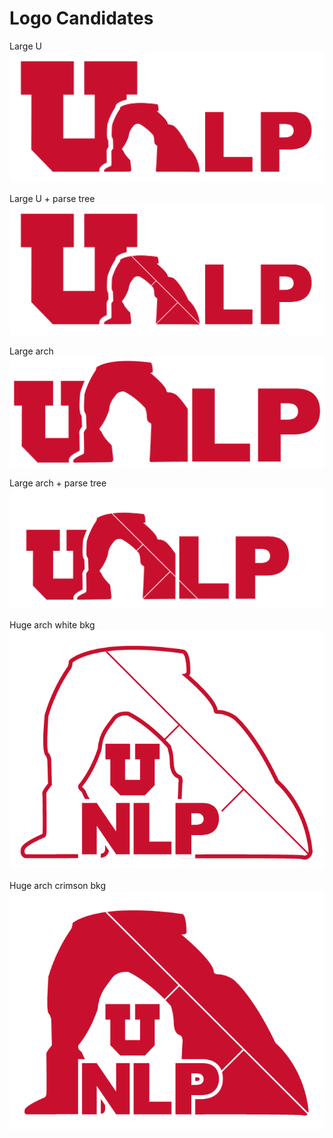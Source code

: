 # Logo Candidates

Large U
![large_U](https://github.com/t-li/utahnlp_logo/blob/master/utahnlp-1.png)

Large U + parse tree
![large_U_parse](https://github.com/t-li/utahnlp_logo/blob/master/utahnlp-1-1.png)


Large arch
![large_arch](https://github.com/t-li/utahnlp_logo/blob/master/utahnlp-2.png)

Large arch + parse tree
![large_arch_parse](https://github.com/t-li/utahnlp_logo/blob/master/utahnlp-2-1.png)

Huge arch white bkg
![huge_arch](https://github.com/t-li/utahnlp_logo/blob/master/utahnlp-3.png)

Huge arch crimson bkg
![huge_arch](https://github.com/t-li/utahnlp_logo/blob/master/utahnlp-3-1.png)
